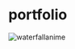 # portfolio
![waterfallanime](https://github.com/user-attachments/assets/1522c4b5-23eb-4197-84bc-a10fd142b374)
